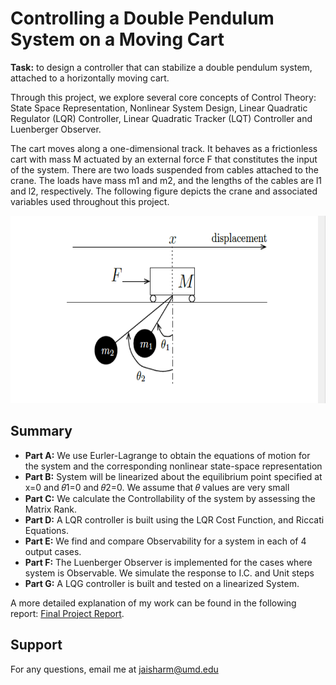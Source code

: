 # Controlling a Double Pendulum System on a Moving Cart

**Task:**  to design a controller that can stabilize a double pendulum system, attached to a horizontally moving cart.

Through this project, we explore several core concepts of Control Theory: State Space Representation, Nonlinear System Design, Linear Quadratic Regulator (LQR) Controller, Linear Quadratic Tracker (LQT) Controller and Luenberger Observer.  

The cart  moves along a one-dimensional track. It behaves as a frictionless cart with mass M actuated by an external force F that constitutes the input of the system. There are two loads suspended from cables attached to the crane. The loads have mass m1 and m2, and the lengths of the cables are l1 and l2, respectively. The following figure depicts the crane and associated variables used throughout this project.

<p align="center">
  <img width="650" height="300" src="Images/doublePendullum.PNG">
</p>

## Summary

- **Part A:** We use Eurler-Lagrange to obtain the equations of motion for the system and the corresponding nonlinear state-space representation
- **Part B:** System will be linearized about the equilibrium point specified at x=0 and 𝜃1=0 and 𝜃2=0. We assume that 𝜃 values are very small
- **Part C:** We calculate the Controllability of the system by assessing the Matrix Rank.
- **Part D:** A LQR controller is built using the LQR Cost Function, and Riccati Equations.
- **Part E:** We find and compare Observability for a system in each of 4 output cases.
- **Part F:** The Luenberger Observer is implemented for the cases where system is Observable. We simulate the response to I.C. and Unit steps
- **Part G:** A LQG controller is built and tested on a linearized System.


A more detailed explanation of my work can be found in the following report: [Final Project Report](Final_Project_Report.pdf).

## Support
For any questions, email me at jaisharm@umd.edu

